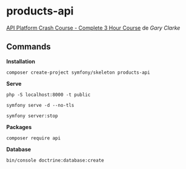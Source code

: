 # products-api

[API Platform Crash Course - Complete 3 Hour Course](https://www.youtube.com/watch?v=ZRBRtA_2NAo&ab_channel=GaryClarke) de *Gary Clarke*

## Commands

**Installation**

```
composer create-project symfony/skeleton products-api
```

**Serve**

```
php -S localhost:8000 -t public

symfony serve -d --no-tls

symfony server:stop
```

**Packages**

```
composer require api
```

**Database**

```
bin/console doctrine:database:create
```